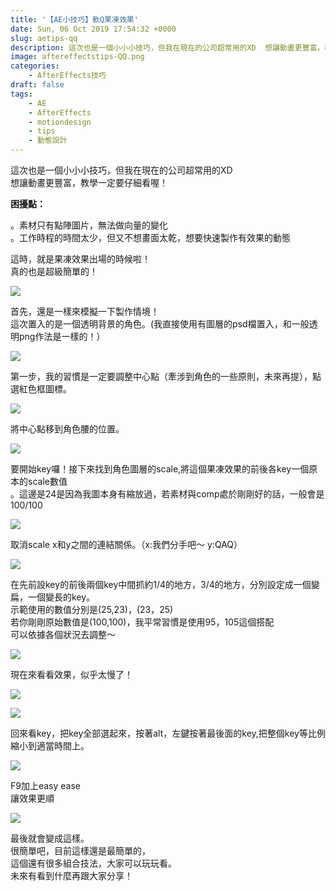 ```yaml
---
title: '【AE小技巧】軟Q果凍效果'
date: Sun, 06 Oct 2019 17:54:32 +0000
slug: aetips-qq
description: 這次也是一個小小小技巧，但我在現在的公司超常用的XD  想讓動畫更豐富，教學一定要仔細看喔！困擾點：1. 素材只有點陣圖片，無法做向量的變化。  2. 工作時程的時間太少，但又不想畫面太乾，想要快速製作有效果的動態。
image: aftereffectstips-QQ.png
categories:
    - AfterEffects技巧
draft: false
tags: 
    - AE
    - AfterEffects
    - motiondesign
    - tips
    - 動態設計
---
```


這次也是一個小小小技巧，但我在現在的公司超常用的XD  
想讓動畫更豐富，教學一定要仔細看喔！

**困擾點：**

。素材只有點陣圖片，無法做向量的變化  
。工作時程的時間太少，但又不想畫面太乾，想要快速製作有效果的動態

這時，就是果凍效果出場的時候啦！  
真的也是超級簡單的！

![](螢幕快照-2019-10-07-上午1.07.15-1024x710.png)

首先，還是一樣來模擬一下製作情境！  
這次置入的是一個透明背景的角色。(我直接使用有圖層的psd檔置入，和一般透明png作法是一樣的！）  

![](A5B68CAA-D692-4632-8B52-AF8F89A2394D-1024x718.png)

第一步，我的習慣是一定要調整中心點（牽涉到角色的一些原則，未來再提），點選紅色框圖標。  

![](43241984-18C7-4117-B120-A8AA1B4EF659.png)

將中心點移到角色腰的位置。  

![](ADD02D5F-F201-4CEA-B16E-794BAABF25B8-1024x707.png)

要開始key囉！接下來找到角色圖層的scale,將這個果凍效果的前後各key一個原本的scale數值  
。這邊是24是因為我圖本身有縮放過，若素材與comp處於剛剛好的話，一般會是100/100  

![](D4A7B143-7CAB-43DE-8CA9-A064D84EED49-1024x701.png)

取消scale x和y之間的連結關係。（x:我們分手吧～ y:QAQ）

![](1AE9F737-4D74-464A-A957-6AA65B71CC4C-1024x709.png)

在先前設key的前後兩個key中間抓約1/4的地方，3/4的地方，分別設定成一個變扁，一個變長的key。  
示範使用的數值分別是(25,23)，(23，25)  
若你剛剛原始數值是(100,100)，我平常習慣是使用95，105這個搭配  
可以依據各個狀況去調整～  

![](aaa.gif)

現在來看看效果，似乎太慢了！  

![](46F15FFB-FB8B-418A-95BB-1CFB70CE4718.png)

![](488024AC-3A36-42CF-AC36-76ADE9889BC1.png)

回來看key，把key全部選起來，按著alt，左鍵按著最後面的key,把整個key等比例縮小到適當時間上。  

![](C340D236-8F98-4460-AD5C-C507BE480FF1.png)

F9加上easy ease  
讓效果更順  

![](sss.gif)

最後就會變成這樣。  
很簡單吧，目前這樣還是最簡單的，  
這個還有很多組合技法，大家可以玩玩看。  
未來有看到什麼再跟大家分享！

